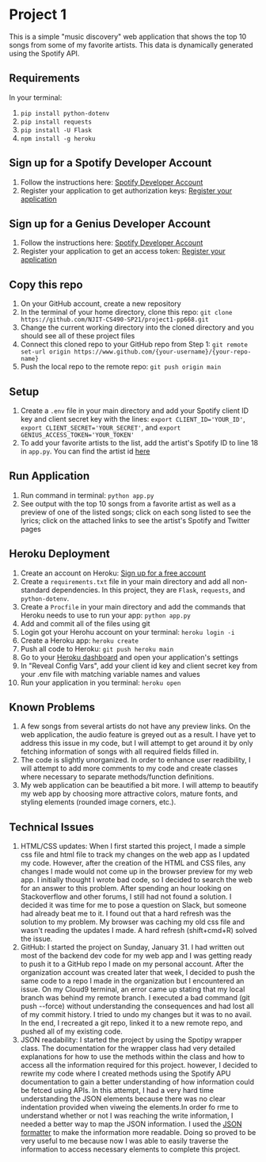 # Project 1
This is a simple "music discovery" web application that shows the top 10 songs from some of my favorite artists. This data is dynamically generated
using the Spotify API.

## Requirements
In your terminal:
1. `pip install python-dotenv`
2. `pip install requests`
3. `pip install -U Flask`
4. `npm install -g heroku`
​
## Sign up for a Spotify Developer Account
1. Follow the instructions here: [Spotify Developer Account](https://developer.spotify.com/dashboard/)
2. Register your application to get authorization keys: [Register your application](https://developer.spotify.com/documentation/general/guides/app-settings/#register-your-app) 

## Sign up for a Genius Developer Account
1. Follow the instructions here: [Spotify Developer Account](https://docs.genius.com/#/getting-started-h1)
2. Register your application to get an access token: [Register your application](http://genius.com/api-clients) 

## Copy this repo
1. On your GitHub account, create a new repository
2. In the terminal of your home directory, clone this repo: `git clone https://github.com/NJIT-CS490-SP21/project1-pp668.git`
3. Change the current working directory into the cloned directory and you should see all of these project files
4. Connect this cloned repo to your GitHub repo from Step 1: `git remote set-url origin https://www.github.com/{your-username}/{your-repo-name}`
5. Push the local repo to the remote repo: `git push origin main`

## Setup
1. Create a `.env` file in your main directory and add your Spotify client ID key and client secret key with the lines: `export CLIENT_ID='YOUR_ID'`, `export CLIENT_SECRET='YOUR_SECRET'`, and `export GENIUS_ACCESS_TOKEN='YOUR_TOKEN'`
2. To add your favorite artists to the list, add the artist's Spotify ID to line 18 in `app.py`. You can find the artist id [here](https://support.tunecore.com/hc/en-us/articles/360040325651-How-to-Find-my-Spotify-Artist-ID)
​
## Run Application
1. Run command in terminal: `python app.py`
2. See output with the top 10 songs from a favorite artist as well as a preview of one of the listed songs; click on each song listed to see the lyrics; click on the attached links to see the artist's Spotify and Twitter pages

## Heroku Deployment
1. Create an account on Heroku: [Sign up for a free account](https://signup.heroku.com/login)
2. Create a `requirements.txt` file in your main directory and add all non-standard dependencies. In this project, they are `Flask`, `requests`, and `python-dotenv`.
3. Create a `Procfile` in your main directory and add the commands that Heroku needs to use to run your app: `python app.py`
4. Add and commit all of the files using git
5. Login got your Herohu account on your terminal: `heroku login -i`
6. Create a Heroku app: `heroku create`
7. Push all code to Heroku: `git push heroku main`
8. Go to your [Heroku dashboard](https://dashboard.heroku.com/apps) and open your application's settings
9. In "Reveal Config Vars", add your client id key and client secret key from your .env file with matching variable names and values
10. Run your application in you terminal: `heroku open`

## Known Problems
1. A few songs from several artists do not have any preview links. On the web application, the audio feature is greyed out as a result. I have yet to address this issue in my code, but I will attempt to get around it by only fetching information of songs with all required fields filled in. 
2. The code is slightly unorganized. In order to enhance user readibility, I will attempt to add more comments to my code and create classes where necessary to separate methods/function definitions.
3. My web application can be beautified a bit more. I will attemp to beautify my web app by choosing more attractive colors, mature fonts, and styling elements (rounded image corners, etc.).

## Technical Issues
1. HTML/CSS updates: When I first started this project, I made a simple css file and html file to track my changes on the web app as I updated my code. However, after the creation of the HTML and CSS files, any changes I made would not come up in the browser preview for my web app. I initially thought I wrote bad code, so I decided to search the web for an answer to this problem. After spending an hour looking on Stackoverflow and other forums, I still had not found a solution. I decided it was time for me to pose a question on Slack, but someone had already beat me to it. I found out that a hard refresh was the solution to my problem. My browser was caching my old css file and wasn't reading the updates I made. A hard refresh (shift+cmd+R) solved the issue.
2. GitHub: I started the project on Sunday, January 31. I had written out most of the backend dev code for my web app and I was getting ready to push it to a GitHub repo I made on my personal account. After the organization account was created later that week, I decided to push the same code to a repo I made in the organization but I encountered an issue. On my Cloud9 terminal, an error came up stating that my local branch was behind my remote branch. I executed a bad command (git push --force) without understanding the consequences and had lost all of my commit history. I tried to undo my changes but it was to no avail. In the end, I recreated a git repo, linked it to a new remote repo, and pushed all of my existing code. 
3. JSON readability: I started the project by using the Spotipy wrapper class. The documentation for the wrapper class had very detailed explanations for how to use the methods within the class and how to access all the information required for this project. however, I decided to rewrite my code where I created methods using the Spotify APU documentation to gain a better understanding of how information could be fetced using APIs. In this attempt, I had a very hard time understanding the JSON elements because there was no clear indentation provided when viweing the elements.In order fo rme to understand whether or not I was reaching the write information, I needed a better way to map the JSON information. I used the [JSON formatter](https://jsonformatter.curiousconcept.com/) to make the information more readable. Doing so proved to be very useful to me because now I was able to easily traverse the information to access necessary elements to complete this project.